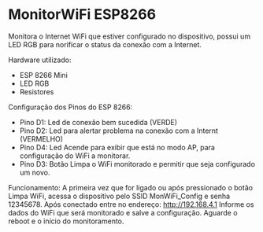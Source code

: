 # MonitorWiFi ESP8266
Monitora o Internet WiFi que estiver configurado no dispositivo, possui um LED RGB para norificar o status da conexão com a Internet.

Hardware utilizado:
- ESP 8266 Mini
- LED RGB
- Resistores

Configuração dos Pinos do ESP 8266:
- Pino D1: Led de conexão bem sucedida (VERDE)
- Pino D2: Led para alertar problema na conexão com a Internt (VERMELHO)
- Pino D4: Led Acende para exibir que está no modo AP, para configuração do WiFi a monitorar.
- Pino D3: Botão Limpa o WiFi monitorado e permitir que seja configurado um novo.

Funcionamento:
A primeira vez que for ligado ou após pressionado o botão Limpa WiFi, acessa o dispositivo pelo SSID MonWiFi_Config e senha 12345678.
Após conectado entre no endereço: http://192.168.4.1
Informe os dados do WiFi que será monitorado e salve a configuração.
Aguarde o reboot e o início do monitoramento.
